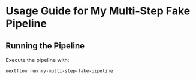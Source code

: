 # Usage Guide for My Multi-Step Fake Pipeline

## Running the Pipeline

Execute the pipeline with:

```bash
nextflow run my-multi-step-fake-pipeline
```